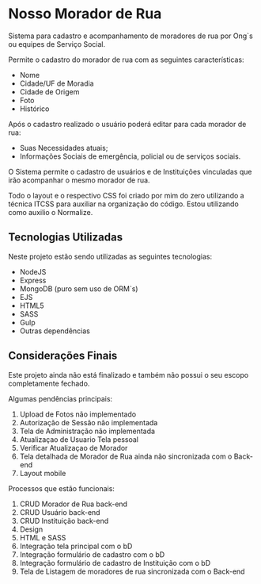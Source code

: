 # Nosso Morador de Rua

Sistema para cadastro e acompanhamento de moradores de rua por Ong`s ou equipes de Serviço Social.

Permite o cadastro do morador de rua com as seguintes características:

- Nome
- Cidade/UF de Moradia
- Cidade de Origem
- Foto
- Histórico

Após o cadastro realizado o usuário poderá editar para cada morador de rua:

- Suas Necessidades atuais;
- Informações Sociais de emergência, policial ou de serviços sociais.

O Sistema permite o cadastro de usuários e de Instituições vinculadas que irão acompanhar o mesmo morador de rua.

Todo o layout e o respectivo CSS foi criado por mim do zero utilizando a técnica ITCSS para auxiliar na organização do código. Estou utilizando como auxilio o Normalize.

## Tecnologias Utilizadas

Neste projeto estão sendo utilizadas as seguintes tecnologias:

- NodeJS
- Express
- MongoDB (puro sem uso de ORM`s)
- EJS
- HTML5
- SASS
- Gulp
- Outras dependências

## Considerações Finais

Este projeto ainda não está finalizado e também não possui o seu escopo completamente fechado.

Algumas pendências principais:

1. Upload de Fotos não implementado
1. Autorização de Sessão não implementada
1. Tela de Administração não implementada
1. Atualizaçao de Usuario Tela pessoal
1. Verificar Atualizaçao de Morador
1. Tela detalhada de Morador de Rua ainda não sincronizada com o Back-end
1. Layout mobile


Processos que estão funcionais:

1. CRUD Morador de Rua back-end
1. CRUD Usuário back-end
1. CRUD Instituição back-end
1. Design
1. HTML e SASS
1. Integração tela principal com o bD
1. Integração formulário de cadastro com o bD
1. Integração formulário de cadastro de Instituição com o bD
1. Tela de Listagem de moradores de rua sincronizada com o Back-end
